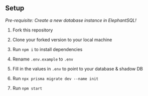 ## Setup

*Pre-requisite: Create a new database instance in ElephantSQL!*

1. Fork this repository

2. Clone your forked version to your local machine

3. Run `npm i` to install dependencies

4. Rename `.env.example` to `.env`

5. Fill in the values in `.env` to point to your database & shadow DB

6. Run `npx prisma migrate dev --name init`

7. Run `npm start`
